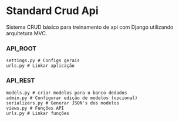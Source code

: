 # Standard Crud Api 
Sistema CRUD básico para treinamento de api com Django utilizando arquitetura MVC.

### API_ROOT
```
settings.py # Configs gerais
urls.py # Linkar aplicação
```


### API_REST
```
models.py # criar modelos para o banco dedados
admin.py # Configurar edição de modelos (opcional)
serializers.py # Generar JSON's dos modelos
views.py # Funções API
urls.py # Linkar funções
```
